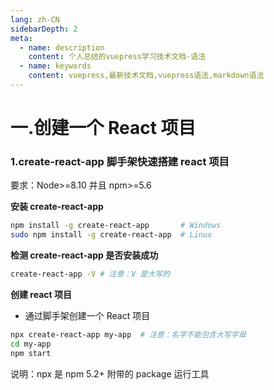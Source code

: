 ```yaml
---
lang: zh-CN
sidebarDepth: 2
meta:
  - name: description
    content: 个人总结的vuepress学习技术文档-语法
  - name: keywords
    content: vuepress,最新技术文档,vuepress语法,markdown语法
---
```


# 一.创建一个 React 项目

### 1.create-react-app 脚手架快速搭建 react 项目

要求：Node>=8.10 并且 npm>=5.6

**安装 create-react-app**

```sh
npm install -g create-react-app       # Windows
sudo npm install -g create-react-app  # Linux
```

**检测 create-react-app 是否安装成功**

```sh
create-react-app -V # 注意：V 是大写的
```

**创建 react 项目**

- 通过脚手架创建一个 React 项目

```sh
npx create-react-app my-app  # 注意：名字不能包含大写字母
cd my-app
npm start
```
说明：npx 是 npm 5.2+ 附带的 package 运行工具
